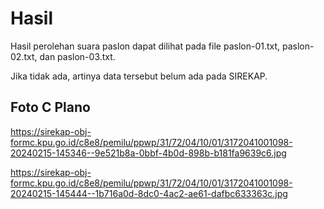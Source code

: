 # Hasil

Hasil perolehan suara paslon dapat dilihat pada file paslon-01.txt, paslon-02.txt, dan paslon-03.txt.

Jika tidak ada, artinya data tersebut belum ada pada SIREKAP.

## Foto C Plano

https://sirekap-obj-formc.kpu.go.id/c8e8/pemilu/ppwp/31/72/04/10/01/3172041001098-20240215-145346--9e521b8a-0bbf-4b0d-898b-b181fa9639c6.jpg

https://sirekap-obj-formc.kpu.go.id/c8e8/pemilu/ppwp/31/72/04/10/01/3172041001098-20240215-145444--1b716a0d-8dc0-4ac2-ae61-dafbc633363c.jpg
